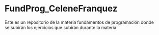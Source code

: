 # FundProg_CeleneFranquez
Este es un repositorio de la materia fundamentos de programación donde se subirán los ejercicios que subirán durante la materia
